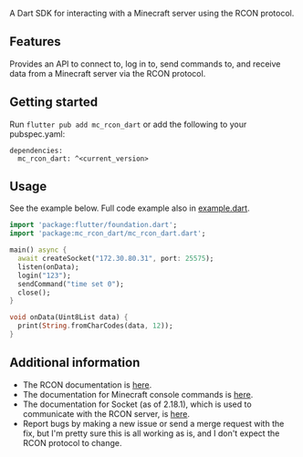 A Dart SDK for interacting with a Minecraft server using the RCON protocol.

## Features

Provides an API to connect to, log in to, send commands to, and receive data from a Minecraft server via the RCON protocol.

## Getting started

Run `flutter pub add mc_rcon_dart` or add the following to your pubspec.yaml:
```
dependencies:
  mc_rcon_dart: ^<current_version>
```

## Usage
See the example below. Full code example also in [example.dart](example/example.dart).

```dart
import 'package:flutter/foundation.dart';
import 'package:mc_rcon_dart/mc_rcon_dart.dart';

main() async {
  await createSocket("172.30.80.31", port: 25575);
  listen(onData);
  login("123");
  sendCommand("time set 0");
  close();
}

void onData(Uint8List data) {
  print(String.fromCharCodes(data, 12));
}
```

## Additional information

* The RCON documentation is [here](https://wiki.vg/RCON).
* The documentation for Minecraft console commands is [here](https://minecraft.fandom.com/wiki/Commands).
* The documentation for Socket (as of 2.18.1), which is used to communicate with the RCON server, is [here](https://api.dart.dev/stable/2.18.1/dart-io/Socket-class.html).
* Report bugs by making a new issue or send a merge request with the fix, but I'm pretty sure this is all working as is, and I don't expect the RCON protocol to change.